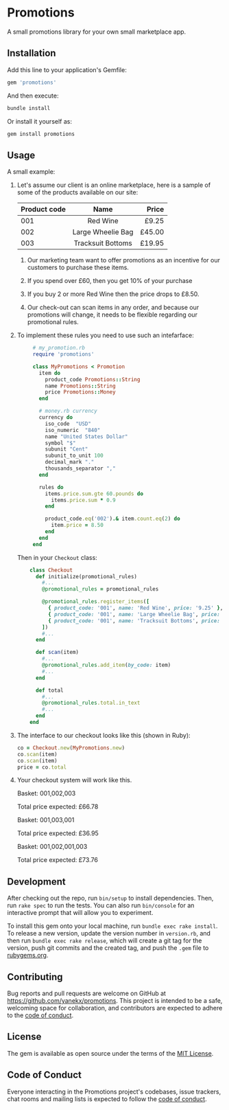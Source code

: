 # Promotions

A small promotions library for your own small marketplace app.

## Installation

Add this line to your application's Gemfile:

```ruby
gem 'promotions'
```

And then execute:

```bash
bundle install
```

Or install it yourself as:

```bash
gem install promotions
```

## Usage

A small example:

1. Let's assume our client is an online marketplace, here is a sample of some of the products available on our site:

   | Product code | Name                    | Price          |
   | ------------- |:----------------------:| --------------:|
   | 001           | Red Wine               | £9.25          |
   | 002           | Large Wheelie Bag      | £45.00         |
   | 003           | Tracksuit Bottoms      | £19.95         |

   1. Our marketing team want to offer promotions as an incentive for our customers to purchase these items.

   2. If you spend over £60, then you get 10% of your purchase
   3. If you buy 2 or more Red Wine then the price drops to £8.50.
   4. Our check-out can scan items in any order, and because our promotions will change, it needs to be flexible regarding our promotional rules.

2. To implement these rules you need to use such an intefarface:

   ```ruby
        # my_promotion.rb
        require 'promotions'

        class MyPromotions < Promotion
          item do 
            product_code Promotions::String
            name Promotions::String
            price Promotions::Money
          end

          # money.rb currency
          currency do 
            iso_code  "USD"
            iso_numeric  "840"
            name "United States Dollar"
            symbol "$"
            subunit "Cent"
            subunit_to_unit 100
            decimal_mark "."
            thousands_separator ","
          end

          rules do 
            items.price.sum.gte 60.pounds do
              items.price.sum * 0.9
            end

            product_code.eq('002').& item.count.eq(2) do
              item.price = 8.50
            end
          end
        end
    ```

    Then in your `Checkout` class:

    ```ruby
        class Checkout
          def initialize(promotional_rules)
            #...
            @promotional_rules = promotional_rules

            @promotional_rules.register_items([
              { product_code: '001', name: 'Red Wine', price: '9.25' },
              { product_code: '001', name: 'Large Wheelie Bag', price: '45.00' },
              { product_code: '001', name: 'Tracksuit Bottoms', price: '19.95' }
            ])
            #...
          end

          def scan(item)
            #...
            @promotional_rules.add_item(by_code: item)
            #...
          end

          def total
            #...
            @promotional_rules.total.in_text
            #...
          end
        end
    ```

3. The interface to our checkout looks like this (shown in Ruby):

    ```ruby
    co = Checkout.new(MyPromotions.new)
    co.scan(item)
    co.scan(item)
    price = co.total
    ```

4. Your checkout system will work like this.

   Basket: 001,002,003

   Total price expected: £66.78

   Basket: 001,003,001

   Total price expected: £36.95

   Basket: 001,002,001,003

   Total price expected: £73.76

## Development

After checking out the repo, run `bin/setup` to install dependencies. Then, run `rake spec` to run the tests. You can also run `bin/console` for an interactive prompt that will allow you to experiment.

To install this gem onto your local machine, run `bundle exec rake install`. To release a new version, update the version number in `version.rb`, and then run `bundle exec rake release`, which will create a git tag for the version, push git commits and the created tag, and push the `.gem` file to [rubygems.org](https://rubygems.org).

## Contributing

Bug reports and pull requests are welcome on GitHub at https://github.com/yanekx/promotions. This project is intended to be a safe, welcoming space for collaboration, and contributors are expected to adhere to the [code of conduct](https://github.com/yanekx/promotions/blob/master/CODE_OF_CONDUCT.md).

## License

The gem is available as open source under the terms of the [MIT License](https://opensource.org/licenses/MIT).

## Code of Conduct

Everyone interacting in the Promotions project's codebases, issue trackers, chat rooms and mailing lists is expected to follow the [code of conduct](https://github.com/yanekx/promotions/blob/master/CODE_OF_CONDUCT.md).
